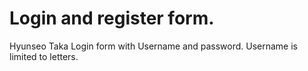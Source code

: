 # Login and register form. 
Hyunseo Taka
Login form with Username and password. 
Username is limited to letters. 